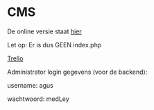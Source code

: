 # CMS
<p>De online versie staat <a href="http://cms001.agusjudistira.nl/CMSfrontend_002.php" target="_blank">hier</a></p>
<p>Let op: Er is dus GEEN index.php</p>
<p><a href="https://trello.com/b/C5zKtf2g/een-cms-bouwen" target="_blank">Trello</a></p>
<p>Administrator login gegevens (voor de backend): </p>
<p>username: agus</p>
<p>wachtwoord: medLey</p>

